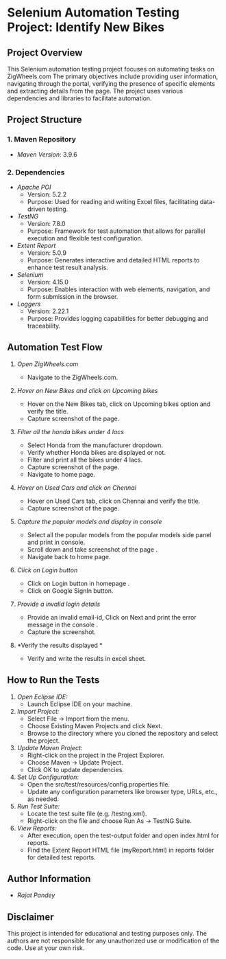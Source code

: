 # Selenium Automation Testing Project: Identify New Bikes
## Project Overview
This Selenium automation testing project focuses on automating tasks on ZigWheels.com
The primary objectives include providing user information, navigating through the portal, verifying the presence of specific elements and extracting details from the page. 
The project uses various dependencies and libraries to facilitate automation.
 
## Project Structure
### 1. Maven Repository
- *Maven Version*: 3.9.6
### 2. Dependencies
- *Apache POI*
  - Version: 5.2.2
  - Purpose: Used for reading and writing Excel files, facilitating data-driven testing.
- *TestNG*
  - Version: 7.8.0
  - Purpose: Framework for test automation that allows for parallel execution and flexible test configuration.
- *Extent Report*
  - Version: 5.0.9
  - Purpose: Generates interactive and detailed HTML reports to enhance test result analysis.
- *Selenium*
  - Version: 4.15.0
  - Purpose: Enables interaction with web elements, navigation, and form submission in the browser.
- *Loggers*
  - Version: 2.22.1
  - Purpose: Provides logging capabilities for better debugging and traceability.
## Automation Test Flow
1. *Open ZigWheels.com*
   - Navigate to the ZigWheels.com.
2. *Hover on New Bikes and click on Upcoming bikes*
   - Hover on the New Bikes tab, click on Upcoming bikes option and verify the title.
   - Capture screenshot of the page.
3. *Filter all the honda bikes under 4 lacs*
   - Select Honda from the manufacturer dropdown.
   - Verify whether Honda bikes are displayed or not.
   - Filter and print all the bikes under 4 lacs.
   - Capture screenshot of the page.
   - Navigate to home page.
 
4. *Hover on Used Cars and click on Chennai*
   - Hover on Used Cars tab, click on Chennai and verify the title.
   - Capture screenshot of the page.
5. *Capture the popular models and display in console*
   - Select all the popular models from the popular models side panel and print in console.
   - Scroll down and take screenshot of the page .
   - Navigate back to home page.

6. *Click on Login button*
   - Click on Login button in homepage .
   - Click on Google SignIn button.
7. *Provide a invalid login details*
   - Provide an invalid email-id, Click on Next and print the error message in the console .
   - Capture the screenshot.
8. *Verify the results displayed *
   - Verify and write the results in excel sheet.
## How to Run the Tests
1. *Open Eclipse IDE:*
   - Launch Eclipse IDE on your machine.
2. *Import Project:*
   - Select File -> Import from the menu.
   - Choose Existing Maven Projects and click Next.
   - Browse to the directory where you cloned the repository and select the project.
3. *Update Maven Project:*
   - Right-click on the project in the Project Explorer.
   - Choose Maven -> Update Project.
   - Click OK to update dependencies.
4. *Set Up Configuration:*
   - Open the src/test/resources/config.properties file.
   - Update any configuration parameters like browser type, URLs, etc., as needed.
5. *Run Test Suite:*
   - Locate the test suite file (e.g. /testng.xml).
   - Right-click on the file and choose Run As -> TestNG Suite.
6. *View Reports:*
   - After execution, open the test-output folder and open index.html for reports.
   - Find the Extent Report HTML file (myReport.html) in reports folder for detailed test reports.

## Author Information
- *Rajat Pandey*

## Disclaimer
This project is intended for educational and testing purposes only. The authors are not responsible for any unauthorized use or modification of the code. Use at your own risk.

